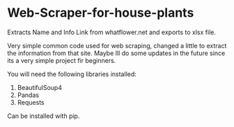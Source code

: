# Web-Scraper-for-house-plants
Extracts Name and Info Link from whatflower.net and exports to xlsx file.

Very simple common code used for web scraping, changed a little to extract the information from that site. Maybe Ill do some updates in the future since its a very simple project fir beginners.

You will need the following libraries installed:

1. BeautifulSoup4
2. Pandas
3. Requests

Can be installed with pip.
